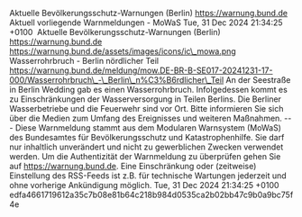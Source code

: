 Aktuelle Bevölkerungsschutz-Warnungen (Berlin) https://warnung.bund.de Aktuell vorliegende Warnmeldungen - MoWaS Tue, 31 Dec 2024 21:34:25 +0100 ![]() Aktuelle Bevölkerungsschutz-Warnungen (Berlin) https://warnung.bund.de https://warnung.bund.de/assets/images/icons/ic\_mowa.png Wasserrohrbruch - Berlin nördlicher Teil https://warnung.bund.de/meldung/mow.DE-BR-B-SE017-20241231-17-000/Wasserrohrbruch\_-\_Berlin\_n%C3%B6rdlicher\_Teil An der Seestraße in Berlin Wedding gab es einen Wasserrohrbruch. Infolgedessen kommt es zu Einschränkungen der Wasserversorgung in Teilen Berlins.
Die Berliner Wasserbetriebe und die Feuerwehr sind vor Ort.
Bitte informieren Sie sich über die Medien zum Umfang des Ereignisses und weiteren Maßnahmen. ---
Diese Warnmeldung stammt aus dem Modularen Warnsystem (MoWaS) des Bundesamtes für Bevölkerungsschutz und Katastrophenhilfe.
Sie darf nur inhaltlich unverändert und nicht zu gewerblichen Zwecken verwendet werden.
Um die Authentizität der Warnmeldung zu überprüfen gehen Sie auf https://warnung.bund.de.
Eine Einschränkung oder (zeitweise) Einstellung des RSS-Feeds ist z.B. für technische Wartungen jederzeit und ohne vorherige Ankündigung möglich. Tue, 31 Dec 2024 21:34:25 +0100 edfa4661719612a35c7b08e81b64c218b984d0535ca2b02bb47c9b0a9bc75f4e
